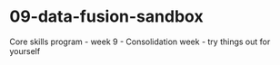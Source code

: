 # 09-data-fusion-sandbox
Core skills program - week 9 - Consolidation week - try things out for yourself
